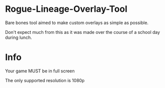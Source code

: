 # Rogue-Lineage-Overlay-Tool
Bare bones tool aimed to make custom overlays as simple as possible.

Don't expect much from this as it was made over the course of a school day during lunch.

# Info
Your game MUST be in full screen

The only supported resolution is 1080p
